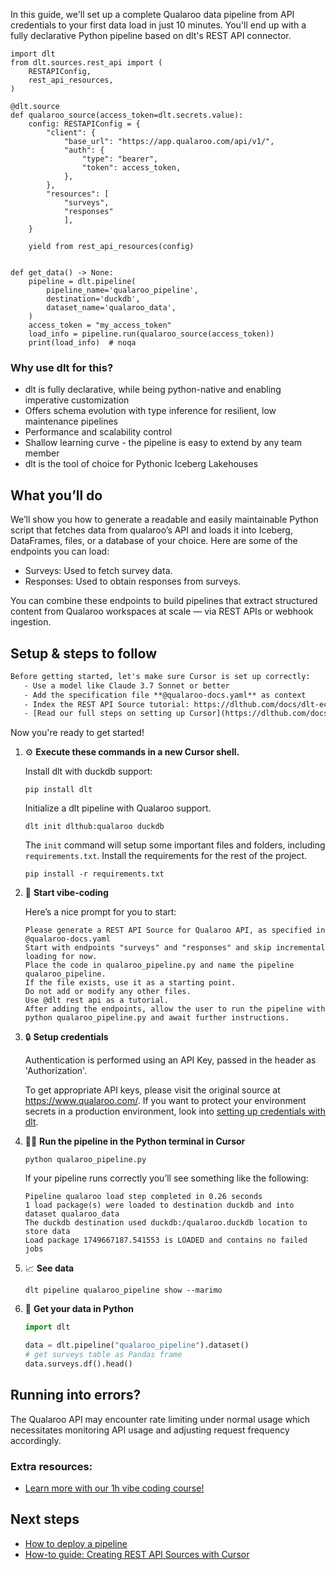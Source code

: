 In this guide, we'll set up a complete Qualaroo data pipeline from API credentials to your first data load in just 10 minutes. You'll end up with a fully declarative Python pipeline based on dlt's REST API connector.

```python-outcome
import dlt
from dlt.sources.rest_api import (
    RESTAPIConfig,
    rest_api_resources,
)

@dlt.source
def qualaroo_source(access_token=dlt.secrets.value):
    config: RESTAPIConfig = {
        "client": {
            "base_url": "https://app.qualaroo.com/api/v1/",
            "auth": {
                "type": "bearer",
                "token": access_token,
            },
        },
        "resources": [
            "surveys",
            "responses"
            ],
    }

    yield from rest_api_resources(config)


def get_data() -> None:
    pipeline = dlt.pipeline(
        pipeline_name='qualaroo_pipeline',
        destination='duckdb',
        dataset_name='qualaroo_data', 
    )
    access_token = "my_access_token"
    load_info = pipeline.run(qualaroo_source(access_token))
    print(load_info)  # noqa
```

### Why use dlt for this?

- dlt is fully declarative, while being python-native and enabling imperative customization
- Offers schema evolution with type inference for resilient, low maintenance pipelines
- Performance and scalability control
- Shallow learning curve - the pipeline is easy to extend by any team member
- dlt is the tool of choice for Pythonic Iceberg Lakehouses

## What you’ll do

We’ll show you how to generate a readable and easily maintainable Python script that fetches data from qualaroo’s API and loads it into Iceberg, DataFrames, files, or a database of your choice. Here are some of the endpoints you can load:

- Surveys: Used to fetch survey data.
- Responses: Used to obtain responses from surveys.

You can combine these endpoints to build pipelines that extract structured content from Qualaroo workspaces at scale — via REST APIs or webhook ingestion.

## Setup & steps to follow

```default
Before getting started, let's make sure Cursor is set up correctly:
   - Use a model like Claude 3.7 Sonnet or better
   - Add the specification file **@qualaroo-docs.yaml** as context
   - Index the REST API Source tutorial: https://dlthub.com/docs/dlt-ecosystem/verified-sources/rest_api/ and add it to context as **@dlt rest api**
   - [Read our full steps on setting up Cursor](https://dlthub.com/docs/dlt-ecosystem/llm-tooling/cursor-restapi#23-configuring-cursor-with-documentation)
```

Now you're ready to get started! 

1. ⚙️ **Execute these commands in a new Cursor shell.**
    
    Install dlt with duckdb support:
    ```shell
    pip install dlt
    ```

    Initialize a dlt pipeline with Qualaroo support.
    ```shell
    dlt init dlthub:qualaroo duckdb
    ```

    The `init` command will setup some important files and folders, including `requirements.txt`. Install the requirements for the rest of the project.
    ```shell
    pip install -r requirements.txt
    ```
    
2. 🤠 **Start vibe-coding**
    
    Here’s a nice prompt for you to start: 
    
    ```prompt
    Please generate a REST API Source for Qualaroo API, as specified in @qualaroo-docs.yaml 
    Start with endpoints "surveys" and "responses" and skip incremental loading for now. 
    Place the code in qualaroo_pipeline.py and name the pipeline qualaroo_pipeline. 
    If the file exists, use it as a starting point. 
    Do not add or modify any other files. 
    Use @dlt rest api as a tutorial. 
    After adding the endpoints, allow the user to run the pipeline with python qualaroo_pipeline.py and await further instructions.
    ```

    
3. 🔒 **Setup credentials** 
    
    Authentication is performed using an API Key, passed in the header as 'Authorization'.
    
    To get appropriate API keys, please visit the original source at https://www.qualaroo.com/.
    If you want to protect your environment secrets in a production environment, look into [setting up credentials with dlt](https://dlthub.com/docs/walkthroughs/add_credentials).
    
4. 🏃‍♀️ **Run the pipeline in the Python terminal in Cursor**
    
    ```shell
    python qualaroo_pipeline.py
    ```
    
    If your pipeline runs correctly you’ll see something like the following:
    
    ```shell
    Pipeline qualaroo load step completed in 0.26 seconds
    1 load package(s) were loaded to destination duckdb and into dataset qualaroo_data
    The duckdb destination used duckdb:/qualaroo.duckdb location to store data
    Load package 1749667187.541553 is LOADED and contains no failed jobs
    ```
    
5. 📈 **See data**
    
    ```shell
    dlt pipeline qualaroo_pipeline show --marimo
    ```
    
6. 🐍 **Get your data in Python**
    
    ```python
    import dlt

   data = dlt.pipeline("qualaroo_pipeline").dataset()
   # get surveys table as Pandas frame
   data.surveys.df().head()
    ```

## Running into errors?

The Qualaroo API may encounter rate limiting under normal usage which necessitates monitoring API usage and adjusting request frequency accordingly.

### Extra resources:

- [Learn more with our 1h vibe coding course!](https://www.youtube.com/watch?v=GGid70rnJuM)

## Next steps

- [How to deploy a pipeline](https://dlthub.com/docs/walkthroughs/deploy-a-pipeline)
- [How-to guide: Creating REST API Sources with Cursor](https://dlthub.com/docs/dlt-ecosystem/llm-tooling/cursor-restapi)